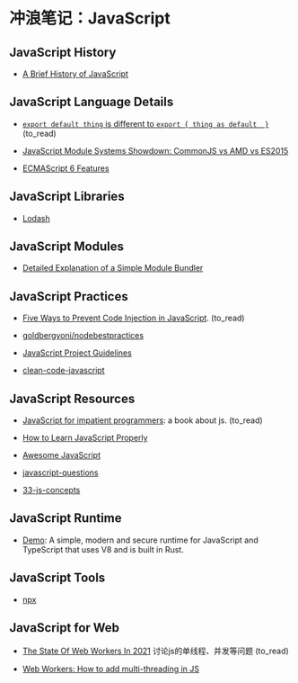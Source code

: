 # 冲浪笔记：JavaScript

## JavaScript History

- [A Brief History of JavaScript][h1]

  [h1]: https://auth0.com/blog/a-brief-history-of-javascript/

## JavaScript Language Details

- [`export default thing` is different to `export { thing as default  }`][l1] (to_read)
- [JavaScript Module Systems Showdown: CommonJS vs AMD vs ES2015][l2]
- [ECMAScript 6 Features][l3]

  [l1]: https://jakearchibald.com/2021/export-default-thing-vs-thing-as-default/
  [l2]: https://auth0.com/blog/javascript-module-systems-showdown/
  [l3]: https://github.com/lukehoban/es6features

## JavaScript Libraries

- [Lodash][li1]

  [li1]: https://lodash.com/

## JavaScript Modules

- [Detailed Explanation of a Simple Module Bundler][m1]

  [m1]: https://github.com/ronami/minipack

## JavaScript Practices

- [Five Ways to Prevent Code Injection in JavaScript][pr1]. (to_read)
- [goldbergyoni/nodebestpractices][pr2]
- [JavaScript Project Guidelines][pr3]
- [clean-code-javascript][pr4]

  [pr1]: https://snyk.io/blog/5-ways-to-prevent-code-injection-in-javascript-and-node-js/
  [pr2]: https://github.com/goldbergyoni/nodebestpractices
  [pr3]: https://github.com/elsewhencode/project-guidelines
  [pr4]: https://github.com/ryanmcdermott/clean-code-javascript

## JavaScript Resources

- [JavaScript for impatient programmers][re1]: a book about js. (to_read)
- [How to Learn JavaScript Properly][re2]
- [Awesome JavaScript][re3]
- [javascript-questions][re4]
- [33-js-concepts][re5]

  [re1]: https://exploringjs.com/impatient-js/toc.html
  [re2]: http://javascriptissexy.com/how-to-learn-javascript-properly/
  [re3]: https://github.com/sorrycc/awesome-javascript
  [re4]: https://github.com/lydiahallie/javascript-questions
  [re5]: https://github.com/leonardomso/33-js-concepts

## JavaScript Runtime

- [Demo][rt1]: A simple, modern and secure runtime for JavaScript and TypeScript that uses V8 and is built in Rust.

  [rt1]: https://deno.land/

## JavaScript Tools

- [npx][t1]

  [t1]: https://www.npmjs.com/package/npx

## JavaScript for Web

- [The State Of Web Workers In 2021][w1] 讨论js的单线程、并发等问题 (to_read)
- [Web Workers: How to add multi-threading in JS][w2]

  [w1]: https://www.smashingmagazine.com/2021/06/web-workers-2021/
  [w2]: https://www.loginradius.com/blog/async/adding-multi-threading-to-javascript-using-web-workers/
